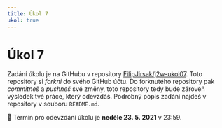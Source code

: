 ```yaml
---
title: Úkol 7
ukol: true
---
```

# Úkol 7

Zadání úkolu je na GitHubu v repository [FilipJirsak/j2w-ukol07](https://github.com/FilipJirsak/j2w-ukol07). Toto repository si _forkni_ do svého GitHub účtu. Do forknutého repository
pak _commitneš_ a _pushneš_ své změny, toto repository tedy bude zároveň výsledek tvé práce, který odevzdáš. Podrobný popis zadání najdeš v repository v souboru `README.md`.

📆 Termín pro odevzdání úkolu je **neděle 23. 5. 2021** v 23:59.
